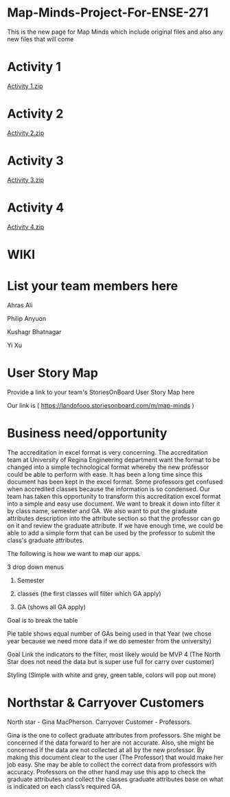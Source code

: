 # Map-Minds-Project-For-ENSE-271

This is the new page for Map Minds which include original files and also any new files that will come

# Activity 1
[Activity 1.zip](https://github.com/JumpLiveJellyBeans/Map-Minds-Project-For-ENSE-271/files/6678194/Activity.1.zip)

# Activity 2
[Activity 2.zip](https://github.com/JumpLiveJellyBeans/Map-Minds-Project-For-ENSE-271/files/6678191/Activity.2.zip)

# Activity 3
[Activity 3.zip](https://github.com/JumpLiveJellyBeans/Map-Minds-Project-For-ENSE-271/files/6678184/Activity.3.zip)

# Activity 4
[Activity 4.zip](https://github.com/JumpLiveJellyBeans/Map-Minds-Project-For-ENSE-271/files/6678395/Activity.4.zip)





# WIKI

# List your team members here

Ahras Ali 

Philip Anyuon

Kushagr Bhatnagar

Yi Xu

# User Story Map
Provide a link to your team's StoriesOnBoard User Story Map here

Our link is ( https://landofooo.storiesonboard.com/m/map-minds )

# Business need/opportunity
The accreditation in excel format is very concerning. The accreditation team at University of Regina Engineering department want the format to be changed into a simple technological format whereby the new professor could be able to perform with ease.  It has been a long time since this document has been kept in the excel format. Some professors get confused when accredited classes because the information is so condensed. Our team has taken this opportunity to transform this accreditation excel format into a simple and easy use document. We want to break it down into filter it by class name, semester and GA. We also want to put the graduate attributes description into the attribute section so that the professor can go on it and review the graduate attribute. If we have enough time, we could be able to add a simple form that can be used by the professor to submit the class's graduate attributes.

The following is how we want to map our apps.

3 drop down menus

1) Semester

2) classes (the first classes will filter which GA apply)

3) GA (shows all GA apply)

Goal is to break the table

Pie table shows equal number of GAs being used in that Year (we chose year because we need more data if we do semester from the university)

Goal Link the indicators to the filter, most likely would be MVP 4 (The North Star does not need the data but is super use full for carry over customer)

Styling (Simple with white and grey, green table, colors will pop out more)


# Northstar & Carryover Customers
North star - Gina MacPherson.
Carryover Customer - Professors.

Gina is the one to collect graduate attributes from professors. She might be concerned if the data forward to her are not accurate. Also, she might be concerned if the data are not collected at all by the new professor.  By making this document clear to the user (The Professor) that would make her job easy. She may be able to collect the correct data from professors with accuracy. Professors on the other hand may use this app to check the graduate attributes and collect the classes graduate attributes base on what is indicated on each class’s required GA.




